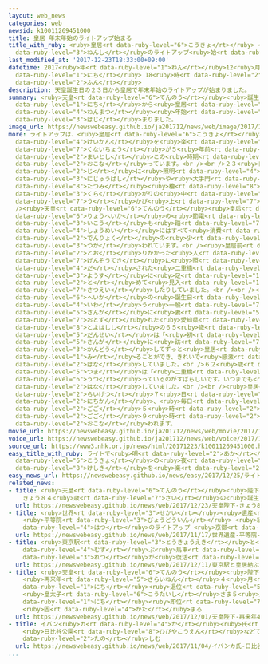 ```yaml
---
layout: web_news
categories: web
newsid: k10011269451000
title: 皇居 年末年始のライトアップ始まる
title_with_ruby: <ruby>皇居<rt data-ruby-level="6">こうきょ</rt></ruby> <ruby>年末<rt data-ruby-level="4">ねんまつ</rt></ruby><ruby>年始<rt
  data-ruby-level="3">ねんし</rt></ruby>のライトアップ<ruby>始<rt data-ruby-level="3">はじ</rt></ruby>まる
last_modified_at: '2017-12-23T18:33:00+09:00'
datetime: 2017<ruby>年<rt data-ruby-level="1">ねん</rt></ruby>12<ruby>月<rt data-ruby-level="1">がつ</rt></ruby>23<ruby>日<rt
  data-ruby-level="1">にち</rt></ruby> 18<ruby>時<rt data-ruby-level="2">じ</rt></ruby>33<ruby>分<rt
  data-ruby-level="2">ふん</rt></ruby>
description: 天皇誕生日の２３日から皇居で年末年始のライトアップが始まりました。
summary: <ruby>天皇<rt data-ruby-level="6">てんのう</rt></ruby><ruby>誕生日<rt data-ruby-level="6">たんじょうび</rt></ruby>の２３<ruby>日<rt
  data-ruby-level="1">にち</rt></ruby>から<ruby>皇居<rt data-ruby-level="6">こうきょ</rt></ruby>で<ruby>年末<rt
  data-ruby-level="4">ねんまつ</rt></ruby><ruby>年始<rt data-ruby-level="3">ねんし</rt></ruby>のライトアップが<ruby>始<rt
  data-ruby-level="3">はじ</rt></ruby>まりました。
image_url: https://newswebeasy.github.io/ja201712/news/web/image/2017/12/23/K10011269451_1712231846_1712231846_01_02.jpg
more: ライトアップは、<ruby>皇居<rt data-ruby-level="6">こうきょ</rt></ruby>の<ruby>夜<rt data-ruby-level="2">よる</rt></ruby>の<ruby>景観<rt
  data-ruby-level="4">けいかん</rt></ruby>を<ruby>楽<rt data-ruby-level="2">たの</rt></ruby>しんでもらおうと<ruby>宮内庁<rt
  data-ruby-level="7">くないちょう</rt></ruby>が５<ruby>年前<rt data-ruby-level="2">ねんまえ</rt></ruby>から<ruby>毎年<rt
  data-ruby-level="2">まいとし</rt></ruby>この<ruby>時期<rt data-ruby-level="3">じき</rt></ruby>に<ruby>行<rt
  data-ruby-level="2">おこな</rt></ruby>っています。<br /><br />２３<ruby>日午後<rt data-ruby-level="2">にちごご</rt></ruby>５<ruby>時<rt
  data-ruby-level="2">じ</rt></ruby>に<ruby>照明<rt data-ruby-level="4">しょうめい</rt></ruby>がともされると、<ruby>二重橋<rt
  data-ruby-level="3">にじゅうばし</rt></ruby>や<ruby>大手門<rt data-ruby-level="2">おおてもん</rt></ruby>、<ruby>巽<rt
  data-ruby-level="8">たつみ</rt></ruby><ruby>櫓<rt data-ruby-level="8">やぐら</rt></ruby>などが<ruby>暗<rt
  data-ruby-level="3">くら</rt></ruby>がりの<ruby>中<rt data-ruby-level="1">なか</rt></ruby>に<ruby>浮<rt
  data-ruby-level="7">う</rt></ruby>かび<ruby>上<rt data-ruby-level="7">あ</rt></ruby>がりました。<br
  /><ruby>天皇<rt data-ruby-level="6">てんのう</rt></ruby><ruby>皇后<rt data-ruby-level="6">こうごう</rt></ruby><ruby>両陛下<rt
  data-ruby-level="6">りょうへいか</rt></ruby>の<ruby>節電<rt data-ruby-level="4">せつでん</rt></ruby>の<ruby>意向<rt
  data-ruby-level="3">いこう</rt></ruby>も<ruby>踏<rt data-ruby-level="7">ふ</rt></ruby>まえ、<ruby>照明<rt
  data-ruby-level="4">しょうめい</rt></ruby>にはすべて<ruby>消費<rt data-ruby-level="4">しょうひ</rt></ruby><ruby>電力<rt
  data-ruby-level="2">でんりょく</rt></ruby>の<ruby>少<rt data-ruby-level="2">すく</rt></ruby>ないＬＥＤが<ruby>使<rt
  data-ruby-level="3">つか</rt></ruby>われています。<br /><ruby>皇居前<rt data-ruby-level="6">こうきょまえ</rt></ruby>では<ruby>通<rt
  data-ruby-level="2">とお</rt></ruby>りかかった<ruby>人<rt data-ruby-level="1">ひと</rt></ruby>たちが、<ruby>幻想的<rt
  data-ruby-level="7">げんそうてき</rt></ruby>に<ruby>照<rt data-ruby-level="4">て</rt></ruby>らし<ruby>出<rt
  data-ruby-level="4">だ</rt></ruby>された<ruby>二重橋<rt data-ruby-level="3">にじゅうばし</rt></ruby>などの<ruby>様子<rt
  data-ruby-level="3">ようす</rt></ruby>に<ruby>足<rt data-ruby-level="1">あし</rt></ruby>を<ruby>止<rt
  data-ruby-level="2">と</rt></ruby>めて<ruby>見入<rt data-ruby-level="1">みい</rt></ruby>ったりカメラで<ruby>撮影<rt
  data-ruby-level="7">さつえい</rt></ruby>したりしていました。<br /><br /><ruby>天皇<rt data-ruby-level="6">てんのう</rt></ruby><ruby>陛下<rt
  data-ruby-level="6">へいか</rt></ruby>の<ruby>誕生日<rt data-ruby-level="6">たんじょうび</rt></ruby>を<ruby>祝<rt
  data-ruby-level="4">いわ</rt></ruby>う<ruby>一般<rt data-ruby-level="7">いっぱん</rt></ruby><ruby>参賀<rt
  data-ruby-level="5">さんが</rt></ruby>に<ruby>妻<rt data-ruby-level="5">つま</rt></ruby>と<ruby>訪<rt
  data-ruby-level="7">おとず</rt></ruby>れた<ruby>愛知県<rt data-ruby-level="4">あいちけん</rt></ruby><ruby>豊橋市<rt
  data-ruby-level="8">とよはしし</rt></ruby>の６５<ruby>歳<rt data-ruby-level="7">さい</rt></ruby>の<ruby>男性<rt
  data-ruby-level="5">だんせい</rt></ruby>は「<ruby>初<rt data-ruby-level="4">はじ</rt></ruby>めて<ruby>参賀<rt
  data-ruby-level="5">さんが</rt></ruby>に<ruby>訪<rt data-ruby-level="7">おとず</rt></ruby>れ、<ruby>感動<rt
  data-ruby-level="3">かんどう</rt></ruby>してずっと<ruby>皇居<rt data-ruby-level="6">こうきょ</rt></ruby>にいたところ、ライトアップを<ruby>見<rt
  data-ruby-level="1">み</rt></ruby>ることができ、きれいで<ruby>感激<rt data-ruby-level="6">かんげき</rt></ruby>しました」と<ruby>話<rt
  data-ruby-level="2">はな</rt></ruby>していました。<br />６２<ruby>歳<rt data-ruby-level="7">さい</rt></ruby>の<ruby>妻<rt
  data-ruby-level="5">つま</rt></ruby>は「<ruby>二重橋<rt data-ruby-level="3">にじゅうばし</rt></ruby>がみなもに<ruby>映<rt
  data-ruby-level="6">うつ</rt></ruby>っているのがすばらしいです。いつまでも<ruby>見<rt data-ruby-level="1">み</rt></ruby>ていたいです」と<ruby>話<rt
  data-ruby-level="2">はな</rt></ruby>していました。<br /><br /><ruby>皇居<rt data-ruby-level="6">こうきょ</rt></ruby>のライトアップは<ruby>来月<rt
  data-ruby-level="2">らいげつ</rt></ruby>７<ruby>日<rt data-ruby-level="1">にち</rt></ruby>までの１６<ruby>日間<rt
  data-ruby-level="2">にちかん</rt></ruby>、<ruby>毎日<rt data-ruby-level="2">まいにち</rt></ruby><ruby>午後<rt
  data-ruby-level="2">ごご</rt></ruby>５<ruby>時<rt data-ruby-level="2">じ</rt></ruby>から<ruby>午後<rt
  data-ruby-level="2">ごご</rt></ruby>９<ruby>時<rt data-ruby-level="2">じ</rt></ruby>まで<ruby>行<rt
  data-ruby-level="2">おこな</rt></ruby>われます。
movie_url: https://newswebeasy.github.io/ja201712/news/web/movie/2017/12/23/k10011269451_201712232112_201712232114.mp4
voice_url: https://newswebeasy.github.io/ja201712/news/web/voice/2017/12/23/k10011269451_201712232112_201712232114.mp3
source_url: https://www3.nhk.or.jp/news/html/20171223/k10011269451000.html
easy_title_with_ruby: ライトで<ruby>明<rt data-ruby-level="2">あか</rt></ruby>るくして<ruby>皇居<rt
  data-ruby-level="6">こうきょ</rt></ruby>の<ruby>夜<rt data-ruby-level="2">よる</rt></ruby>の<ruby>景色<rt
  data-ruby-level="8">けしき</rt></ruby>を<ruby>楽<rt data-ruby-level="2">たの</rt></ruby>しむ
easy_news_url: https://newswebeasy.github.io/news/easy/2017/12/25/ライトで明るくして皇居の夜の景色を楽しむ
related_news:
- title: <ruby>天皇<rt data-ruby-level="6">てんのう</rt></ruby><ruby>陛下<rt data-ruby-level="6">へいか</rt></ruby>
    きょう８４<ruby>歳<rt data-ruby-level="7">さい</rt></ruby>の<ruby>誕生日<rt data-ruby-level="6">たんじょうび</rt></ruby>
  url: https://newswebeasy.github.io/news/web/2017/12/23/天皇陛下-きょう84歳の誕生日
- title: <ruby>世界<rt data-ruby-level="3">せかい</rt></ruby><ruby>遺産<rt data-ruby-level="6">いさん</rt></ruby>
    <ruby>平等院<rt data-ruby-level="3">びょうどういん</rt></ruby> <ruby>紅葉<rt data-ruby-level="6">こうよう</rt></ruby>シーズン<ruby>初<rt
    data-ruby-level="4">はつ</rt></ruby>のライトアップ <ruby>京都<rt data-ruby-level="3">きょうと</rt></ruby>
  url: https://newswebeasy.github.io/news/web/2017/11/17/世界遺産-平等院-紅葉シーズン初のライトアップ-京都
- title: <ruby>東京駅<rt data-ruby-level="3">とうきょうえき</rt></ruby>と<ruby>皇居<rt data-ruby-level="6">こうきょ</rt></ruby><ruby>結<rt
    data-ruby-level="4">むす</rt></ruby>ぶ<ruby>馬車<rt data-ruby-level="2">ばしゃ</rt></ruby><ruby>列<rt
    data-ruby-level="3">れつ</rt></ruby>が<ruby>復活<rt data-ruby-level="5">ふっかつ</rt></ruby>
  url: https://newswebeasy.github.io/news/web/2017/12/11/東京駅と皇居結ぶ馬車列が復活
- title: <ruby>天皇<rt data-ruby-level="6">てんのう</rt></ruby><ruby>陛下<rt data-ruby-level="6">へいか</rt></ruby>
    <ruby>再来年<rt data-ruby-level="5">さらいねん</rt></ruby>４<ruby>月<rt data-ruby-level="1">がつ</rt></ruby>30<ruby>日<rt
    data-ruby-level="1">にち</rt></ruby><ruby>退位<rt data-ruby-level="5">たいい</rt></ruby>
    <ruby>皇太子<rt data-ruby-level="6">こうたいし</rt></ruby>さま５<ruby>月<rt data-ruby-level="1">がつ</rt></ruby>１<ruby>日<rt
    data-ruby-level="1">にち</rt></ruby><ruby>即位<rt data-ruby-level="7">そくい</rt></ruby>
    <ruby>固<rt data-ruby-level="4">かた</rt></ruby>まる
  url: https://newswebeasy.github.io/news/web/2017/12/01/天皇陛下-再来年4月30日退位-皇太子さま5月1日即位-固まる
- title: イバン<ruby>カ<rt data-ruby-level="4">か</rt></ruby><ruby>氏<rt data-ruby-level="4">し</rt></ruby>
    <ruby>日比谷公園<rt data-ruby-level="8">ひびやこうえん</rt></ruby>などで<ruby>散策<rt data-ruby-level="6">さんさく</rt></ruby><ruby>楽<rt
    data-ruby-level="2">たの</rt></ruby>しむ
  url: https://newswebeasy.github.io/news/web/2017/11/04/イバンカ氏-日比谷公園などで散策楽しむ
...
```

